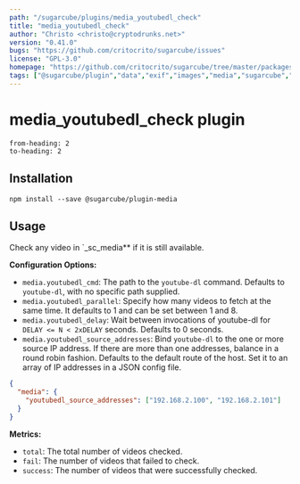 ```yaml
---
path: "/sugarcube/plugins/media_youtubedl_check"
title: "media_youtubedl_check"
author: "Christo <christo@cryptodrunks.net>"
version: "0.41.0"
bugs: "https://github.com/critocrito/sugarcube/issues"
license: "GPL-3.0"
homepage: "https://github.com/critocrito/sugarcube/tree/master/packages/plugin-media#readme"
tags: ["@sugarcube/plugin","data","exif","images","media","sugarcube","sugarcube plugin","sugarcube-plugin","transformation"]
---
```

# media_youtubedl_check plugin

```toc
from-heading: 2
to-heading: 2
```

## Installation

```shell
npm install --save @sugarcube/plugin-media
```


## Usage

Check any video in \`\_sc_media\*\* if it is still available.

**Configuration Options:**

-   `media.youtubedl_cmd`: The path to the `youtube-dl` command. Defaults to `youtube-dl`, with no specific path supplied.
-   `media.youtubedl_parallel`: Specify how many videos to fetch at the same time. It defaults to 1 and can be set between 1 and 8.
-   `media.youtubedl_delay`: Wait between invocations of youtube-dl for `DELAY <= N < 2xDELAY` seconds. Defaults to 0 seconds.
-   `media.youtubedl_source_addresses`: Bind `youtube-dl` to the one or more source IP address. If there are more than one addresses, balance in a round robin fashion. Defaults to the default route of the host. Set it to an array of IP addresses in a JSON config file.

```json
{
  "media": {
    "youtubedl_source_addresses": ["192.168.2.100", "192.168.2.101"]
  }
}
```

**Metrics:**

-   `total`: The total number of videos checked.
-   `fail`: The number of videos that failed to check.
-   `success`: The number of videos that were successfully checked.
